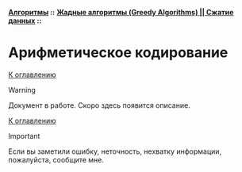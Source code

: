 **[Алгоритмы](../../README.md#algorithms) ::** 
**[Жадные алгоритмы (Greedy Algorithms) || Сжатие данных](../../README.md#algorithms-greedy) ::**
# Арифметическое кодирование

<!--

-->

[К оглавлению](../../README.md#algorithms-greedy)

> [!WARNING]
> Документ в работе. Скоро здесь появится описание.

[К оглавлению](../../README.md#algorithms-greedy)

> [!IMPORTANT]
> Если вы заметили ошибку, неточность, нехватку информации, пожалуйста, сообщите мне.
